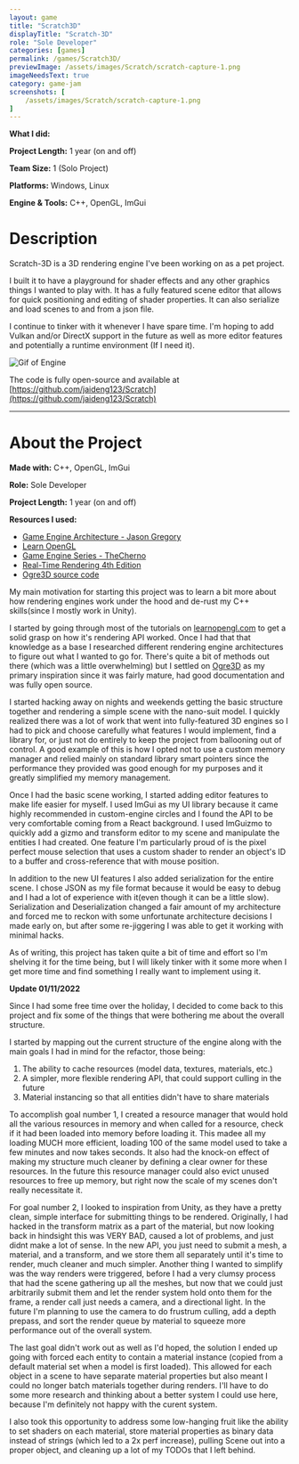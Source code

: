 ```yaml
---
layout: game
title: "Scratch3D"
displayTitle: "Scratch-3D"
role: "Sole Developer"
categories: [games]
permalink: /games/Scratch3D/
previewImage: /assets/images/Scratch/scratch-capture-1.png
imageNeedsText: true
category: game-jam
screenshots: [
    /assets/images/Scratch/scratch-capture-1.png
]
---
```


**What I did:** 

**Project Length:** 1 year (on and off)

**Team Size:** 1 (Solo Project)

**Platforms:** Windows, Linux

**Engine & Tools:** C++, OpenGL, ImGui
<!--more-->
# Description
Scratch-3D is a 3D rendering engine I've been working on as a pet project.

I built it to have a playground for shader effects and any other graphics things I wanted to play with. It has a fully featured scene editor that allows for quick positioning and editing of shader properties. It can also serialize and load scenes to and from a json file.

I continue to tinker with it whenever I have spare time. I'm hoping to add Vulkan and/or DirectX support in the future as well as more editor features and potentially a runtime environment (If I need it).

![Gif of Engine](/assets/images/Scratch/Scratch3D.gif)

The code is fully open-source and available at [https://github.com/jaideng123/Scratch](https://github.com/jaideng123/Scratch)

---
# About the Project
**Made with:** C++, OpenGL, ImGui

**Role:** Sole Developer

**Project Length:** 1 year (on and off)

**Resources I used:**
* [Game Engine Architecture - Jason Gregory](https://www.gameenginebook.com/)
* [Learn OpenGL](https://learnopengl.com/)
* [Game Engine Series - TheCherno](https://www.youtube.com/watch?v=JxIZbV_XjAs&list=PLlrATfBNZ98dC-V-N3m0Go4deliWHPFwT)
* [Real-Time Rendering 4th Edition](https://www.realtimerendering.com/)
* [Ogre3D source code](https://github.com/OGRECave/ogre)

My main motivation for starting this project was to learn a bit more about how rendering engines work under the hood and de-rust my C++ skills(since I mostly work in Unity).

I started by going through most of the tutorials on [learnopengl.com](learnopengl.com/) to get a solid grasp on how it's rendering API worked. Once I had that that knowledge as a base I researched different rendering engine architectures to figure out what I wanted to go for. There's quite a bit of methods out there (which was a little overwhelming) but I settled on [Ogre3D](ogre3d.org/) as my primary inspiration since it was fairly mature, had good documentation and was fully open source.

I started hacking away on nights and weekends getting the basic structure together and rendering a simple scene with the nano-suit model. I quickly realized there was a lot of work that went into fully-featured 3D engines so I had to pick and choose carefully what features I would implement, find a library for, or just not do entirely to keep the project from ballooning out of control. A good example of this is how I opted not to use a custom memory manager and relied mainly on standard library smart pointers since the performance they provided was good enough for my purposes and it greatly simplified my memory management.

Once I had the basic scene working, I started adding editor features to make life easier for myself. I used ImGui as my UI library because it came highly recommended in custom-engine circles and I found the API to be very comfortable coming from a React background. I used ImGuizmo to quickly add a gizmo and transform editor to my scene and manipulate the entities I had created. One feature I'm particularly proud of is the pixel perfect mouse selection that uses a custom shader to render an object's ID to a buffer and cross-reference that with mouse position.

In addition to the new UI features I also added serialization for the entire scene. I chose JSON as my file format because it would be easy to debug and I had a lot of experience with it(even though it can be a little slow). Serialization and Deserialization changed a fair amount of my architecture and forced me to reckon with some unfortunate architecture decisions I made early on, but after some re-jiggering I was able to get it working with minimal hacks.

As of writing, this project has taken quite a bit of time and effort so I'm shelving it for the time being, but I will likely tinker with it some more when I get more time and find something I really want to implement using it.

**Update 01/11/2022**

Since I had some free time over the holiday, I decided to come back to this project and fix some of the things that were bothering me about the overall structure.

I started by mapping out the current structure of the engine along with the main goals I had in mind for the refactor, those being:
1. The ability to cache resources (model data, textures, materials, etc.)
2. A simpler, more flexible rendering API, that could support culling in the future
3. Material instancing so that all entities didn't have to share materials

To accomplish goal number 1, I created a resource manager that would hold all the various resources in memory and when called for a resource, check if it had been loaded into memory before loading it. This madee all my loading MUCH more efficient, loading 100 of the same model used to take a few minutes and now takes seconds. It also had the knock-on effect of making my structure much cleaner by defining a clear owner for these resources. In the future this resource manager could also evict unused resources to free up memory, but right now the scale of my scenes don't really necessitate it.

For goal number 2, I looked to inspiration from Unity, as they have a pretty clean, simple interface for submitting things to be rendered. Originally, I had hacked in the transform matrix as a part of the material, but now looking back in hindsight this was VERY BAD, caused a lot of problems, and just didnt make a lot of sense. In the new API, you just need to submit a mesh, a material, and a transform, and we store them all separately until it's time to render, much cleaner and much simpler. Another thing I wanted to simplify was the way renders were triggered, before I had a very clumsy process that had the scene gathering up all the meshes, but now that we could just arbitrarily submit them and let the render system hold onto them for the frame, a render call just needs a camera, and a directional light. In the future I'm planning to use the camera to do frustrum culling, add a depth prepass, and sort the render queue by material to squeeze more performance out of the overall system.

The last goal didn't work out as well as I'd hoped, the solution I ended up going with forced each entity to contain a material instance (copied from a default material set when a model is first loaded). This allowed for each object in a scene to have separate material properties but also meant I could no longer batch materials together during renders. I'll have to do some more research and thinking about a better system I could use here, because I'm definitely not happy with the curent system.

I also took this opportunity to address some low-hanging fruit like the ability to set shaders on each material, store material properties as binary data instead of strings (which led to a 2x perf increase), pulling Scene out into a proper object, and cleaning up a lot of my TODOs that I left behind.
